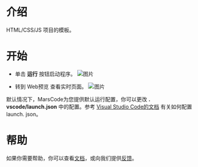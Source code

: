 # 介绍
HTML/CSS/JS 项目的模板。
# 开始
- 单击 **运行** 按钮启动程序。
![图片](https://p9-arcosite.byteimg.com/tos-cn-i-goo7wpa0wc/2f49514f3c5d40d59c7967e976347a9a~tplv-goo7wpa0wc-image.image)

- 转到 Web预览 查看实时页面。
![图片](https://p9-arcosite.byteimg.com/tos-cn-i-goo7wpa0wc/a4dd79ba013846edb88d512e437ceb62~tplv-goo7wpa0wc-image.image)

默认情况下，MarsCode为您提供默认运行配置，你可以更改 **. vscode/launch.json** 中的配置。参考 [Visual Studio Code的文档](https://code.visualstudio.com/docs/editor/debugging) 有关如何配置 launch. json。
# 帮助
如果你需要帮助，你可以查看[文档](https://docs.marscode.cn/)，或向我们提供[反馈](https://juejin.cn/pin/club/7359094304150650889?utm_source=doc&utm_medium=marscode)。

